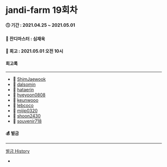 # jandi-farm 19회차

#### 🕔 기간 : 2021.04.25 ~ 2021.05.01

#### 👑 잔디마스터 : 심재욱

#### 📌 회고 : 2021.05.01 오전 10시

#### 회고록

---

- 🌱 [ShimJaewook](https://github.com/jandifarm/jandi-farm-history/blob/master/jandi-farm-19%ED%9A%8C%EC%B0%A8/%ED%9A%8C%EA%B3%A0%EB%A1%9D/ShimJaewook.md)
- 🌱 [dalsomin](https://github.com/jandifarm/jandi-farm-history/blob/master/jandi-farm-19%ED%9A%8C%EC%B0%A8/%ED%9A%8C%EA%B3%A0%EB%A1%9D/dalsomin.md)
- 🌱 [hataerin](https://github.com/jandifarm/jandi-farm-history/blob/master/jandi-farm-19%ED%9A%8C%EC%B0%A8/%ED%9A%8C%EA%B3%A0%EB%A1%9D/hataerin.md)
- 🌱 [hyeyoon0808](https://github.com/jandifarm/jandi-farm-history/blob/master/jandi-farm-19%ED%9A%8C%EC%B0%A8/%ED%9A%8C%EA%B3%A0%EB%A1%9D/hyeyoon0808.md)
- 🌱 [keunwooo](https://github.com/jandifarm/jandi-farm-history/blob/master/jandi-farm-19%ED%9A%8C%EC%B0%A8/%ED%9A%8C%EA%B3%A0%EB%A1%9D/keunwooo.md)
- 🌱 [lebcoco](https://github.com/jandifarm/jandi-farm-history/blob/master/jandi-farm-19%ED%9A%8C%EC%B0%A8/%ED%9A%8C%EA%B3%A0%EB%A1%9D/lebcoco.md)
- 🌱 [mijip0320](https://github.com/jandifarm/jandi-farm-history/blob/master/jandi-farm-19%ED%9A%8C%EC%B0%A8/%ED%9A%8C%EA%B3%A0%EB%A1%9D/mijip0320.md)
- 🌱 [shoon2430](https://github.com/jandifarm/jandi-farm-history/blob/master/jandi-farm-19%ED%9A%8C%EC%B0%A8/%ED%9A%8C%EA%B3%A0%EB%A1%9D/shoon2430.md)
- 🌱 [souvenir718](https://github.com/jandifarm/jandi-farm-history/blob/master/jandi-farm-19%ED%9A%8C%EC%B0%A8/%ED%9A%8C%EA%B3%A0%EB%A1%9D/souvenir718.md)

#### 💰 벌금

---

[벌금 History](https://github.com/jandifarm/jandi-farm-history/blob/master/jandi-money.md)

-
